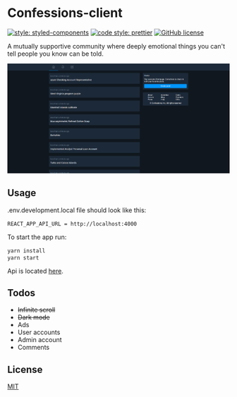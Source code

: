 # Confessions-client

[![style: styled-components](https://img.shields.io/badge/style-%F0%9F%92%85%20styled--components-orange.svg?colorB=daa357&colorA=db748e)](https://github.com/styled-components/styled-components)
[![code style: prettier](https://img.shields.io/badge/code_style-prettier-ff69b4.svg)](https://github.com/prettier/prettier)
[![GitHub license](https://img.shields.io/badge/license-MIT-blue.svg)](https://github.com/malcodeman/confessions-client/blob/master/LICENSE)

A mutually supportive community where deeply emotional things you can't tell people you know can be told.

![Screenshot](docs/images/screenshot.png)

## Usage

.env.development.local file should look like this:

```
REACT_APP_API_URL = http://localhost:4000
```

To start the app run:

```
yarn install
yarn start
```

Api is located [here](https://github.com/malcodeman/confessions-server).

## Todos

- ~~Infinite scroll~~
- ~~Dark mode~~
- Ads
- User accounts
- Admin account
- Comments

## License

[MIT](./LICENSE)
